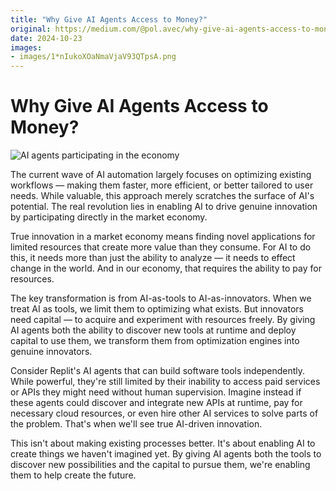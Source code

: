 ```yaml
---
title: "Why Give AI Agents Access to Money?"
original: https://medium.com/@pol.avec/why-give-ai-agents-access-to-money-be460a819a9c
date: 2024-10-23
images:
- images/1*nIukoXOaNmaVjaV93QTpsA.png
---
```

# Why Give AI Agents Access to Money?


![AI agents participating in the economy](https://raw.githubusercontent.com/kafkasl/medium2md/main/posts/images/agents-economy.png)

The current wave of AI automation largely focuses on optimizing existing
workflows — making them faster, more efficient, or better tailored to user
needs. While valuable, this approach merely scratches the surface of AI's
potential. The real revolution lies in enabling AI to drive genuine innovation
by participating directly in the market economy.

True innovation in a market economy means finding novel applications for
limited resources that create more value than they consume. For AI to do this,
it needs more than just the ability to analyze — it needs to effect change in
the world. And in our economy, that requires the ability to pay for resources.

The key transformation is from AI-as-tools to AI-as-innovators. When we treat
AI as tools, we limit them to optimizing what exists. But innovators need
capital — to acquire and experiment with resources freely. By giving AI agents
both the ability to discover new tools at runtime and deploy capital to use
them, we transform them from optimization engines into genuine innovators.

Consider Replit's AI agents that can build software tools independently. While
powerful, they're still limited by their inability to access paid services or
APIs they might need without human supervision. Imagine instead if these
agents could discover and integrate new APIs at runtime, pay for necessary
cloud resources, or even hire other AI services to solve parts of the problem.
That's when we'll see true AI-driven innovation.

This isn't about making existing processes better. It's about enabling AI to
create things we haven't imagined yet. By giving AI agents both the tools to
discover new possibilities and the capital to pursue them, we're enabling them
to help create the future.


